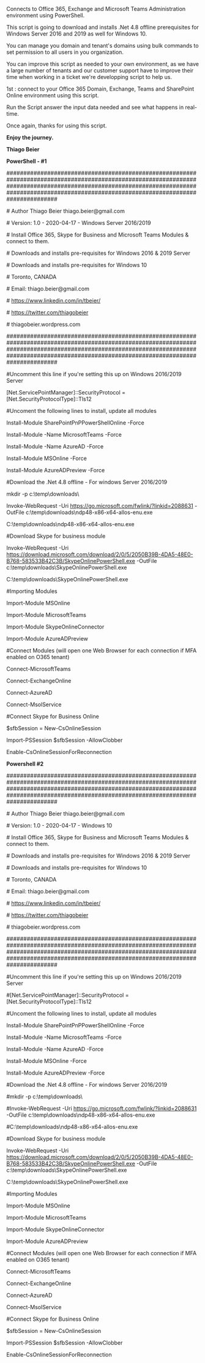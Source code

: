 Connects to Office 365, Exchange and Microsoft Teams Administration environment
using PowerShell.

This script is going to download and installs .Net 4.8 offline prerequisites for
Windows Server 2016 and 2019 as well for Windows 10.

You can manage you domain and tenant's domains using bulk commands to set
permission to all users in you organization.

You can improve this script as needed to your own environment, as we have a
large number of tenants and our customer support have to improve their time when
working in a ticket we're developping script to help us.

1st : connect to your Office 365 Domain, Exchange, Teams and SharePoint Online
environment using this script.

Run the Script answer the input data needed and see what happens in real-time.

Once again, thanks for using this script.

**Enjoy the journey.**

**Thiago Beier**

**PowerShell - \#1**

\#\#\#\#\#\#\#\#\#\#\#\#\#\#\#\#\#\#\#\#\#\#\#\#\#\#\#\#\#\#\#\#\#\#\#\#\#\#\#\#\#\#\#\#\#\#\#\#\#\#\#\#\#\#\#\#\#\#\#\#\#\#\#\#\#\#\#\#\#\#\#\#\#\#\#\#\#\#\#\#\#\#\#\#\#\#\#\#\#\#\#\#\#\#\#\#\#\#\#\#\#\#\#\#\#\#\#\#\#\#\#\#\#\#\#\#\#\#\#\#\#\#\#\#\#\#\#\#\#\#\#\#\#\#\#\#\#\#\#\#\#\#\#\#\#\#\#\#\#\#\#\#\#\#\#\#\#\#\#\#\#\#\#\#\#\#\#\#\#\#\#\#\#\#\#\#\#\#\#\#\#\#\#\#\#\#\#\#\#\#\#\#\#\#\#\#\#\#\#\#\#\#\#\#\#\#\#\#\#\#\#\#\#\#\#\#\#\#\#\#\#\#\#\#\#\#\#\#\#\#\#\#\#\#\#\#\#\#\#

\# Author Thiago Beier thiago.beier\@gmail.com

\# Version: 1.0 - 2020-04-17 - Windows Server 2016/2019

\# Install Office 365, Skype for Business and Microsoft Teams Modules & connect
to them.

\# Downloads and installs pre-requisites for Windows 2016 & 2019 Server

\# Downloads and installs pre-requisites for Windows 10

\# Toronto, CANADA

\# Email: thiago.beier\@gmail.com

\# https://www.linkedin.com/in/tbeier/

\# https://twitter.com/thiagobeier

\# thiagobeier.wordpress.com

\#\#\#\#\#\#\#\#\#\#\#\#\#\#\#\#\#\#\#\#\#\#\#\#\#\#\#\#\#\#\#\#\#\#\#\#\#\#\#\#\#\#\#\#\#\#\#\#\#\#\#\#\#\#\#\#\#\#\#\#\#\#\#\#\#\#\#\#\#\#\#\#\#\#\#\#\#\#\#\#\#\#\#\#\#\#\#\#\#\#\#\#\#\#\#\#\#\#\#\#\#\#\#\#\#\#\#\#\#\#\#\#\#\#\#\#\#\#\#\#\#\#\#\#\#\#\#\#\#\#\#\#\#\#\#\#\#\#\#\#\#\#\#\#\#\#\#\#\#\#\#\#\#\#\#\#\#\#\#\#\#\#\#\#\#\#\#\#\#\#\#\#\#\#\#\#\#\#\#\#\#\#\#\#\#\#\#\#\#\#\#\#\#\#\#\#\#\#\#\#\#\#\#\#\#\#\#\#\#\#\#\#\#\#\#\#\#\#\#\#\#\#\#\#\#\#\#\#\#\#\#\#\#\#\#\#\#\#\#

\#Uncomment this line if you're setting this up on Windows 2016/2019 Server

[Net.ServicePointManager]::SecurityProtocol = [Net.SecurityProtocolType]::Tls12

\#Uncoment the following lines to install, update all modules

Install-Module SharePointPnPPowerShellOnline -Force

Install-Module -Name MicrosoftTeams -Force

Install-Module -Name AzureAD -Force

Install-Module MSOnline -Force

Install-Module AzureADPreview -Force

\#Download the .Net 4.8 offline - For windows Server 2016/2019

mkdir -p c:\\temp\\downloads\\

Invoke-WebRequest -Uri https://go.microsoft.com/fwlink/?linkid=2088631 -OutFile
c:\\temp\\downloads\\ndp48-x86-x64-allos-enu.exe

C:\\temp\\downloads\\ndp48-x86-x64-allos-enu.exe

\#Download Skype for business module

Invoke-WebRequest -Uri
https://download.microsoft.com/download/2/0/5/2050B39B-4DA5-48E0-B768-583533B42C3B/SkypeOnlinePowerShell.exe
-OutFile c:\\temp\\downloads\\SkypeOnlinePowerShell.exe

C:\\temp\\downloads\\SkypeOnlinePowerShell.exe

\#Importing Modules

Import-Module MSOnline

Import-Module MicrosoftTeams

Import-Module SkypeOnlineConnector

Import-Module AzureADPreview

\#Connect Modules (will open one Web Browser for each connection if MFA enabled
on O365 tenant)

Connect-MicrosoftTeams

Connect-ExchangeOnline

Connect-AzureAD

Connect-MsolService

\#Connect Skype for Business Online

\$sfbSession = New-CsOnlineSession

Import-PSSession \$sfbSession -AllowClobber

Enable-CsOnlineSessionForReconnection

**Powershell \#2**

\#\#\#\#\#\#\#\#\#\#\#\#\#\#\#\#\#\#\#\#\#\#\#\#\#\#\#\#\#\#\#\#\#\#\#\#\#\#\#\#\#\#\#\#\#\#\#\#\#\#\#\#\#\#\#\#\#\#\#\#\#\#\#\#\#\#\#\#\#\#\#\#\#\#\#\#\#\#\#\#\#\#\#\#\#\#\#\#\#\#\#\#\#\#\#\#\#\#\#\#\#\#\#\#\#\#\#\#\#\#\#\#\#\#\#\#\#\#\#\#\#\#\#\#\#\#\#\#\#\#\#\#\#\#\#\#\#\#\#\#\#\#\#\#\#\#\#\#\#\#\#\#\#\#\#\#\#\#\#\#\#\#\#\#\#\#\#\#\#\#\#\#\#\#\#\#\#\#\#\#\#\#\#\#\#\#\#\#\#\#\#\#\#\#\#\#\#\#\#\#\#\#\#\#\#\#\#\#\#\#\#\#\#\#\#\#\#\#\#\#\#\#\#\#\#\#\#\#\#\#\#\#\#\#\#\#\#\#\#

\# Author Thiago Beier thiago.beier\@gmail.com

\# Version: 1.0 - 2020-04-17 - Windows 10

\# Install Office 365, Skype for Business and Microsoft Teams Modules & connect
to them.

\# Downloads and installs pre-requisites for Windows 2016 & 2019 Server

\# Downloads and installs pre-requisites for Windows 10

\# Toronto, CANADA

\# Email: thiago.beier\@gmail.com

\# https://www.linkedin.com/in/tbeier/

\# https://twitter.com/thiagobeier

\# thiagobeier.wordpress.com

\#\#\#\#\#\#\#\#\#\#\#\#\#\#\#\#\#\#\#\#\#\#\#\#\#\#\#\#\#\#\#\#\#\#\#\#\#\#\#\#\#\#\#\#\#\#\#\#\#\#\#\#\#\#\#\#\#\#\#\#\#\#\#\#\#\#\#\#\#\#\#\#\#\#\#\#\#\#\#\#\#\#\#\#\#\#\#\#\#\#\#\#\#\#\#\#\#\#\#\#\#\#\#\#\#\#\#\#\#\#\#\#\#\#\#\#\#\#\#\#\#\#\#\#\#\#\#\#\#\#\#\#\#\#\#\#\#\#\#\#\#\#\#\#\#\#\#\#\#\#\#\#\#\#\#\#\#\#\#\#\#\#\#\#\#\#\#\#\#\#\#\#\#\#\#\#\#\#\#\#\#\#\#\#\#\#\#\#\#\#\#\#\#\#\#\#\#\#\#\#\#\#\#\#\#\#\#\#\#\#\#\#\#\#\#\#\#\#\#\#\#\#\#\#\#\#\#\#\#\#\#\#\#\#\#\#\#\#\#

\#Uncomment this line if you're setting this up on Windows 2016/2019 Server

\#[Net.ServicePointManager]::SecurityProtocol =
[Net.SecurityProtocolType]::Tls12

\#Uncoment the following lines to install, update all modules

Install-Module SharePointPnPPowerShellOnline -Force

Install-Module -Name MicrosoftTeams -Force

Install-Module -Name AzureAD -Force

Install-Module MSOnline -Force

Install-Module AzureADPreview -Force

\#Download the .Net 4.8 offline - For windows Server 2016/2019

\#mkdir -p c:\\temp\\downloads\\

\#Invoke-WebRequest -Uri https://go.microsoft.com/fwlink/?linkid=2088631
-OutFile c:\\temp\\downloads\\ndp48-x86-x64-allos-enu.exe

\#C:\\temp\\downloads\\ndp48-x86-x64-allos-enu.exe

\#Download Skype for business module

Invoke-WebRequest -Uri
https://download.microsoft.com/download/2/0/5/2050B39B-4DA5-48E0-B768-583533B42C3B/SkypeOnlinePowerShell.exe
-OutFile c:\\temp\\downloads\\SkypeOnlinePowerShell.exe

C:\\temp\\downloads\\SkypeOnlinePowerShell.exe

\#Importing Modules

Import-Module MSOnline

Import-Module MicrosoftTeams

Import-Module SkypeOnlineConnector

Import-Module AzureADPreview

\#Connect Modules (will open one Web Browser for each connection if MFA enabled
on O365 tenant)

Connect-MicrosoftTeams

Connect-ExchangeOnline

Connect-AzureAD

Connect-MsolService

\#Connect Skype for Business Online

\$sfbSession = New-CsOnlineSession

Import-PSSession \$sfbSession -AllowClobber

Enable-CsOnlineSessionForReconnection
